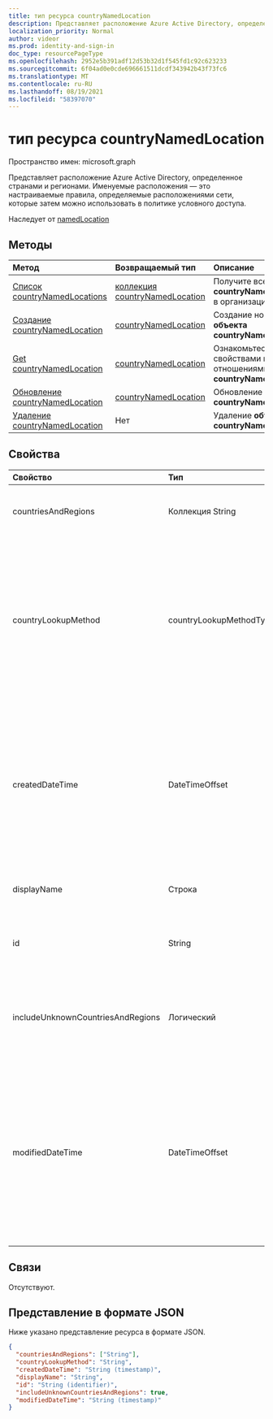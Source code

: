```yaml
---
title: тип ресурса countryNamedLocation
description: Представляет расположение Azure Active Directory, определенное странами и регионами. Именуемые расположения — это настраиваемые правила, определяемые расположениями сети, которые затем можно использовать в политике условного доступа.
localization_priority: Normal
author: videor
ms.prod: identity-and-sign-in
doc_type: resourcePageType
ms.openlocfilehash: 2952e5b391adf12d53b32d1f545fd1c92c623233
ms.sourcegitcommit: 6f04ad0e0cde696661511dcdf343942b43f73fc6
ms.translationtype: MT
ms.contentlocale: ru-RU
ms.lasthandoff: 08/19/2021
ms.locfileid: "58397070"
---
```

# <a name="countrynamedlocation-resource-type"></a>тип ресурса countryNamedLocation

Пространство имен: microsoft.graph

Представляет расположение Azure Active Directory, определенное странами и регионами. Именуемые расположения — это настраиваемые правила, определяемые расположениями сети, которые затем можно использовать в политике условного доступа.

Наследует от [namedLocation](../resources/namedLocation.md)

## <a name="methods"></a>Методы

| Метод       | Возвращаемый тип | Описание |
|:-------------|:------------|:------------|
| [Список countryNamedLocations](../api/conditionalaccessroot-list-namedlocations.md) | [коллекция countryNamedLocation](countryNamedLocation.md) | Получите все **объекты countryNamedLocation** в организации. |
| [Создание countryNamedLocation](../api/conditionalaccessroot-post-namedlocations.md) | [countryNamedLocation](countryNamedLocation.md) | Создание нового **объекта countryNamedLocation.** |
| [Get countryNamedLocation](../api/countrynamedlocation-get.md) | [countryNamedLocation](countrynamedlocation.md) | Ознакомьтесь с свойствами и отношениями **объекта countryNamedLocation.** |
| [Обновление countryNamedLocation](../api/countrynamedlocation-update.md) | [countryNamedLocation](countrynamedlocation.md) | Обновление **объекта countryNamedLocation.** |
| [Удаление countryNamedLocation](../api/countrynamedlocation-delete.md) | Нет | Удаление **объекта countryNamedLocation.** |

## <a name="properties"></a>Свойства

| Свойство     | Тип        | Описание |
|:-------------|:------------|:------------|
|countriesAndRegions|Коллекция String|Список стран и/или регионов в формате двух букв, заданный ISO 3166-2.|
|countryLookupMethod|countryLookupMethodType|Определяет, какой метод используется для определения страны, в которой находится пользователь. Возможные значения: `clientIpAddress` и `authenticatorAppGps`. Примечание. `authenticatorAppGps` Еще не поддерживается в Microsoft Cloud for US Government.|
|createdDateTime|DateTimeOffset|Тип Timestamp представляет дату создания и время расположения с помощью формата ISO 8601 и всегда находится во времени UTC. Например, значение полуночи 1 января 2014 г. в формате UTC: `2014-01-01T00:00:00Z`. Только для чтения. Наследуется [от namedLocation](../resources/namedLocation.md).|
|displayName|Строка|Понятное человеку имя расположения. Наследуется [от namedLocation](../resources/namedLocation.md).|
|id|String|Идентификатор объекта namedLocation. Только для чтения. Наследуется [от namedLocation](../resources/namedLocation.md).|
|includeUnknownCountriesAndRegions|Логический|Верно, если IP-адреса, которые не относятся к стране или региону, должны быть включены в именоваемом расположении.|
|modifiedDateTime|DateTimeOffset|Тип Timestamp представляет последнюю измененную дату и время расположения с помощью формата ISO 8601 и всегда находится во времени UTC. Например, значение полуночи 1 января 2014 г. в формате UTC: `2014-01-01T00:00:00Z`. Только для чтения. Наследуется [от namedLocation](../resources/namedLocation.md).|

## <a name="relationships"></a>Связи

Отсутствуют.

## <a name="json-representation"></a>Представление в формате JSON

Ниже указано представление ресурса в формате JSON.

<!-- {
  "blockType": "resource",
  "optionalProperties": [

  ],
  "@odata.type": "microsoft.graph.countryNamedLocation"
}-->

```json
{
  "countriesAndRegions": ["String"],
  "countryLookupMethod": "String",
  "createdDateTime": "String (timestamp)",
  "displayName": "String",
  "id": "String (identifier)",
  "includeUnknownCountriesAndRegions": true,
  "modifiedDateTime": "String (timestamp)"
}
```

<!-- uuid: 16cd6b66-4b1a-43a1-adaf-3a886856ed98
2019-02-04 14:57:30 UTC -->
<!-- {
  "type": "#page.annotation",
  "description": "countryNamedLocation resource",
  "keywords": "",
  "section": "documentation",
  "tocPath": ""
}-->
